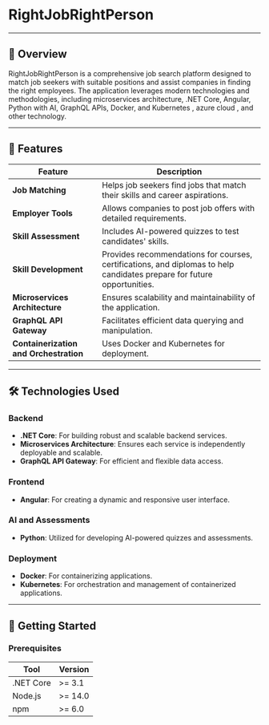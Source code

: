 # RightJobRightPerson

---

## 📜 Overview

RightJobRightPerson is a comprehensive job search platform designed to match job seekers with suitable positions and assist companies in finding the right employees. The application leverages modern technologies and methodologies, including microservices architecture, .NET Core, Angular, Python with AI, GraphQL APIs, Docker, and Kubernetes , azure cloud , and other technology.

---

## 🚀 Features

| Feature             | Description |
|---------------------|-------------|
| **Job Matching**    | Helps job seekers find jobs that match their skills and career aspirations. |
| **Employer Tools**  | Allows companies to post job offers with detailed requirements. |
| **Skill Assessment**| Includes AI-powered quizzes to test candidates' skills. |
| **Skill Development**| Provides recommendations for courses, certifications, and diplomas to help candidates prepare for future opportunities. |
| **Microservices Architecture** | Ensures scalability and maintainability of the application. |
| **GraphQL API Gateway** | Facilitates efficient data querying and manipulation. |
| **Containerization and Orchestration** | Uses Docker and Kubernetes for deployment. |

---

## 🛠️ Technologies Used

### Backend
- **.NET Core**: For building robust and scalable backend services.
- **Microservices Architecture**: Ensures each service is independently deployable and scalable.
- **GraphQL API Gateway**: For efficient and flexible data access.

### Frontend
- **Angular**: For creating a dynamic and responsive user interface.

### AI and Assessments
- **Python**: Utilized for developing AI-powered quizzes and assessments.

### Deployment
- **Docker**: For containerizing applications.
- **Kubernetes**: For orchestration and management of containerized applications.

---

## 🏁 Getting Started

### Prerequisites

| Tool      | Version |
|-----------|---------|
| .NET Core | >= 3.1  |
| Node.js   | >= 14.0 |
| npm       | >= 6.0  |


